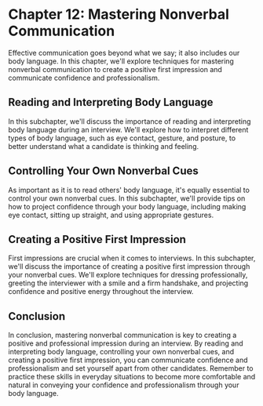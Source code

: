 Chapter 12: Mastering Nonverbal Communication
=============================================

Effective communication goes beyond what we say; it also includes our body language. In this chapter, we'll explore techniques for mastering nonverbal communication to create a positive first impression and communicate confidence and professionalism.

Reading and Interpreting Body Language
--------------------------------------

In this subchapter, we'll discuss the importance of reading and interpreting body language during an interview. We'll explore how to interpret different types of body language, such as eye contact, gesture, and posture, to better understand what a candidate is thinking and feeling.

Controlling Your Own Nonverbal Cues
-----------------------------------

As important as it is to read others' body language, it's equally essential to control your own nonverbal cues. In this subchapter, we'll provide tips on how to project confidence through your body language, including making eye contact, sitting up straight, and using appropriate gestures.

Creating a Positive First Impression
------------------------------------

First impressions are crucial when it comes to interviews. In this subchapter, we'll discuss the importance of creating a positive first impression through your nonverbal cues. We'll explore techniques for dressing professionally, greeting the interviewer with a smile and a firm handshake, and projecting confidence and positive energy throughout the interview.

Conclusion
----------

In conclusion, mastering nonverbal communication is key to creating a positive and professional impression during an interview. By reading and interpreting body language, controlling your own nonverbal cues, and creating a positive first impression, you can communicate confidence and professionalism and set yourself apart from other candidates. Remember to practice these skills in everyday situations to become more comfortable and natural in conveying your confidence and professionalism through your body language.
